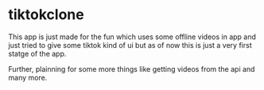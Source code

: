 # tiktokclone

This app is just made for the fun which uses some offline videos in app and just tried to give some tiktok kind of ui but as of now this is just a very first statge of the app.

Further, plainning for some more things like getting videos from the api and many more.
